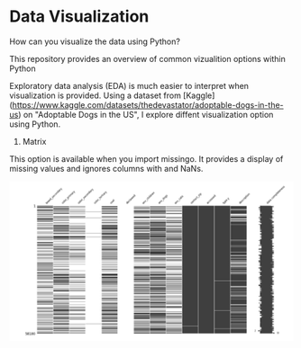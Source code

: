 # Data Visualization

How can you visualize the data using Python?

This repository provides an overview of common vizualition options within Python

Exploratory data analysis (EDA) is much easier to interpret when visualization is provided.  Using a dataset from [Kaggle] (https://www.kaggle.com/datasets/thedevastator/adoptable-dogs-in-the-us) on "Adoptable Dogs in the US", I explore diffent visualization option using Python.

1. Matrix

This option is available when you import missingo. It provides a display of missing values and ignores columns with and NaNs. 

![grayscale](Images/grayscale.png)
